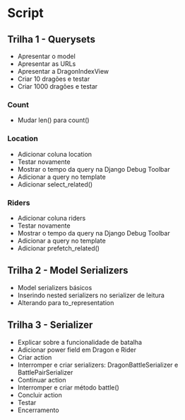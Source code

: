 # Script

## Trilha 1 - Querysets

- Apresentar o model
- Apresentar as URLs
- Apresentar a DragonIndexView
- Criar 10 dragões e testar
- Criar 1000 dragões e testar

### Count
- Mudar len() para count()

### Location
- Adicionar coluna location
- Testar novamente
- Mostrar o tempo da query na Django Debug Toolbar
- Adicionar a query no template
- Adicionar select_related()

### Riders
- Adicionar coluna riders
- Testar novamente
- Mostrar o tempo da query na Django Debug Toolbar
- Adicionar a query no template
- Adicionar prefetch_related()

## Trilha 2 - Model Serializers

- Model serializers básicos
- Inserindo nested serializers no serializer de leitura
- Alterando para to_representation

## Trilha 3 - Serializer

- Explicar sobre a funcionalidade de batalha
- Adicionar power field em Dragon e Rider
- Criar action
- Interromper e criar serializers: DragonBattleSerializer e BattlePairSerializer
- Continuar action
- Interromper e criar método battle()
- Concluir action
- Testar
- Encerramento
